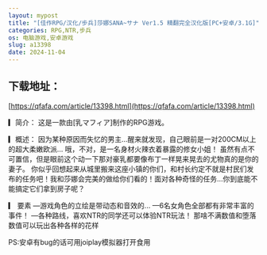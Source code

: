 ```yaml
---
layout: mypost
title: "[佳作RPG/汉化/步兵]莎娜SANA~サナ Ver1.5 精翻完全汉化版[PC+安卓/3.1G]"
categories: RPG,NTR,步兵
os: 电脑游戏,安卓游戏
slug: a13398
date: 2024-11-04
---
```


## 下载地址：

[https://qfafa.com/article/13398.html](https://qfafa.com/article/13398.html)

▎简介：
 这是一款由\[乳マフィア\]制作的RPG游戏。
 
▎概述：
 因为某种原因而失忆的男主…醒来就发现，自己眼前是一对200CM以上的超大柔嫩欧派…
 哦，不对，是一名身材火辣衣着暴露的修女小姐！
 虽然有点不可置信，但是眼前这个动一下那对豪乳都要像布丁一样晃来晃去的尤物真的是你的妻子。
 你似乎回想起来从城里搬来这座小镇的你们，和村长约定不就是村民们发布的任务吧！我和莎娜会完美的做给你们看的！面对各种奇怪的任务…你到底能不能搞定它们拿到房子呢？

▎ 要素
—游戏角色的立绘是带动态和音效的...
—6名女角色全部都有非常丰富的事件！
—各种路线，喜欢NTR的同学还可以体验NTR玩法！
那啥不满数值和堕落数值可以玩出各种各样的花样
 
PS:安卓有bug的话可用joiplay模拟器打开食用